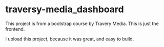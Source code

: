 # traversy-media_dashboard
This project is from a bootstrap course by Travery Media. This is just the frontend.

I upload this project, because it was great, and easy to build. 
